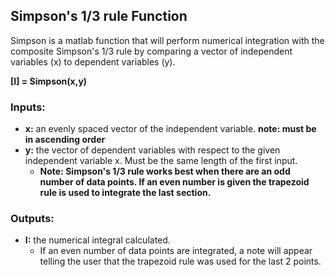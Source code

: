 ## Simpson's 1/3 rule Function

Simpson is a matlab function that will perform numerical integration with the composite Simpson's 1/3 rule by comparing a vector of independent variables (x) to dependent variables (y).

**[I] = Simpson(x,y)**

### Inputs:
- **x:** an evenly spaced vector of the independent variable. **note: must be in ascending order**
- **y:** the vector of dependent variables with respect to the given independent variable x. Must be the same length of the first input.
  - **Note: Simpson's 1/3 rule works best when there are an odd number of data points. If an even number is given the trapezoid rule is used to integrate the last section.**

### Outputs:
- **I:** the numerical integral calculated.
  - If an even number of data points are integrated, a note will appear telling the user that the trapezoid rule was used for the last 2 points.


